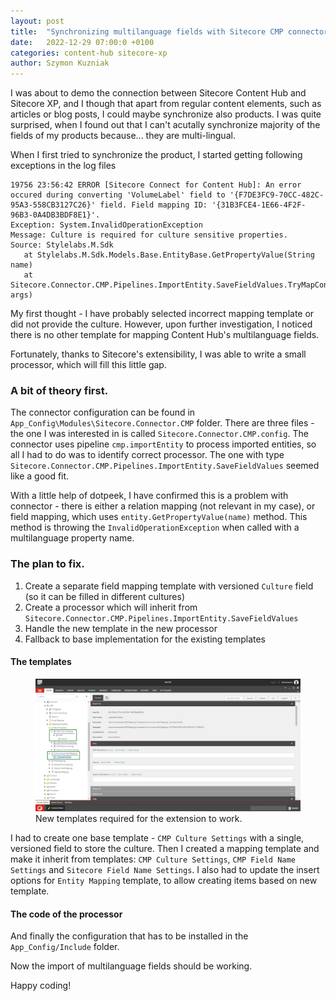 ```yaml
---
layout: post
title:  "Synchronizing multilanguage fields with Sitecore CMP connector"
date:   2022-12-29 07:00:0 +0100
categories: content-hub sitecore-xp
author: Szymon Kuzniak
---
```

I was about to demo the connection between Sitecore Content Hub and Sitecore XP, and I though that apart from regular content elements, such as articles or blog posts, I could maybe synchronize also products.
I was quite surprised, when I found out that I can't acutally synchronize majority of the fields of my products because... they are multi-lingual.

When I first tried to synchronize the product, I started getting following exceptions in the log files

```
19756 23:56:42 ERROR [Sitecore Connect for Content Hub]: An error occured during converting 'VolumeLabel' field to '{F7DE3FC9-70CC-482C-95A3-558CB3127C26}' field. Field mapping ID: '{31B3FCE4-1E66-4F2F-96B3-0A4DB3BDF8E1}'.
Exception: System.InvalidOperationException
Message: Culture is required for culture sensitive properties.
Source: Stylelabs.M.Sdk
   at Stylelabs.M.Sdk.Models.Base.EntityBase.GetPropertyValue(String name)
   at Sitecore.Connector.CMP.Pipelines.ImportEntity.SaveFieldValues.TryMapConfiguredFields(ImportEntityPipelineArgs args)
```

My first thought - I have probably selected incorrect mapping template or did not provide the culture.
However, upon further investigation, I noticed there is no other template for mapping Content Hub's multilanguage fields.

Fortunately, thanks to Sitecore's extensibility, I was able to write a small processor, which will fill this little gap.

### A bit of theory first.

The connector configuration can be found in `App_Config\Modules\Sitecore.Connector.CMP` folder.
There are three files - the one I was interested in is called `Sitecore.Connector.CMP.config`.
The connector uses pipeline `cmp.importEntity` to process imported entities, so all I had to do was to identify correct processor.
The one with type `Sitecore.Connector.CMP.Pipelines.ImportEntity.SaveFieldValues` seemed like a good fit.

With a little help of dotpeek, I have confirmed this is a problem with connector - there is either a relation mapping (not relevant in my case), or field mapping, which uses `entity.GetPropertyValue(name)` method.
This method is throwing the `InvalidOperationException` when called with a multilanguage property name.

### The plan to fix.

1. Create a separate field mapping template with versioned `Culture` field (so it can be filled in different cultures)
2. Create a processor which will inherit from `Sitecore.Connector.CMP.Pipelines.ImportEntity.SaveFieldValues`
3. Handle the new template in the new processor
4. Fallback to base implementation for the existing templates

#### The templates

<figure>
<img src="/assets/posts/cmp-connector/new-templates.jpg" alt="New templates." />
<figcaption>New templates required for the extension to work.</figcaption>
</figure>

I had to create one base template - `CMP Culture Settings` with a single, versioned field to store the culture.
Then I created a mapping template and make it inherit from templates: `CMP Culture Settings`, `CMP Field Name Settings` and `Sitecore Field Name Settings`.
I also had to update the insert options for `Entity Mapping` template, to allow creating items based on new template.

#### The code of the processor

<script src="https://gist.github.com/skuzniak/a6286da0b32141ef0e4fe989f718ce07.js"></script>

And finally the configuration that has to be installed in the `App_Config/Include` folder.

<script src="https://gist.github.com/skuzniak/f40aa89a1b426a9fa72df0b3fcc6ea44.js"></script>

Now the import of multilanguage fields should be working.

Happy coding!
